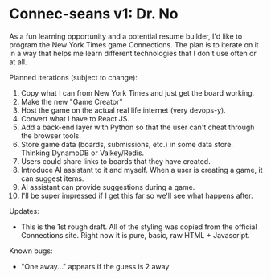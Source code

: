 # Connec-seans v1: Dr. No
As a fun learning opportunity and a potential resume builder, I'd like to program the New York Times game Connections.
The plan is to iterate on it in a way that helps me learn different technologies that I don't use often or at all.

Planned iterations (subject to change):
1. Copy what I can from New York Times and just get the board working.
2. Make the new "Game Creator"
3. Host the game on the actual real life internet (very devops-y).
4. Convert what I have to React JS.
5. Add a back-end layer with Python so that the user can't cheat through the browser tools.
6. Store game data (boards, submissions, etc.) in some data store. Thinking DynamoDB or Valkey/Redis.
7. Users could share links to boards that they have created.
8. Introduce AI assistant to it and myself. When a user is creating a game, it can suggest items.
9. AI assistant can provide suggestions during a game.
10. I'll be super impressed if I get this far so we'll see what happens after.

Updates:
- This is the 1st rough draft. All of the styling was copied from the official Connections site. Right now it is pure, basic, raw HTML + Javascript.

Known bugs:
- "One away..." appears if the guess is 2 away